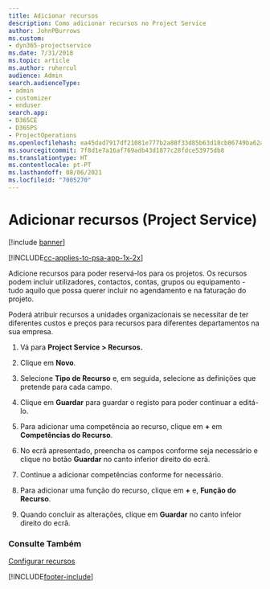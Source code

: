 ```yaml
---
title: Adicionar recursos
description: Como adicionar recursos no Project Service
author: JohnPBurrows
ms.custom:
- dyn365-projectservice
ms.date: 7/31/2018
ms.topic: article
ms.author: ruhercul
audience: Admin
search.audienceType:
- admin
- customizer
- enduser
search.app:
- D365CE
- D365PS
- ProjectOperations
ms.openlocfilehash: ea45dad7917df21081e777b2a88f33d85b63d18cb86749ba62a24dfdf48bd939
ms.sourcegitcommit: 7f8d1e7a16af769adb43d1877c28fdce53975db8
ms.translationtype: HT
ms.contentlocale: pt-PT
ms.lasthandoff: 08/06/2021
ms.locfileid: "7005270"
---
```

# <a name="add-resources-project-service"></a>Adicionar recursos (Project Service)

[!include [banner](../includes/psa-now-project-operations.md)]

[!INCLUDE[cc-applies-to-psa-app-1x-2x](../includes/cc-applies-to-psa-app-1x-2x.md)]

Adicione recursos para poder reservá-los para os projetos. Os recursos podem incluir utilizadores, contactos, contas, grupos ou equipamento - tudo aquilo que possa querer incluir no agendamento e na faturação do projeto.  
  
Poderá atribuir recursos a unidades organizacionais se necessitar de ter diferentes custos e preços para recursos para diferentes departamentos na sua empresa.  
  
1.  Vá para **Project Service > Recursos.**  
  
2.  Clique em **Novo**.  
  
3.  Selecione **Tipo de Recurso** e, em seguida, selecione as definições que pretende para cada campo.  
  
4.  Clique em **Guardar** para guardar o registo para poder continuar a editá-lo.  
  
5.  Para adicionar uma competência ao recurso, clique em **+** em **Competências do Recurso**.  
  
6.  No ecrã apresentado, preencha os campos conforme seja necessário e clique no botão **Guardar** no canto inferior direito do ecrã.  
  
7.  Continue a adicionar competências conforme for necessário.  
  
8.  Para adicionar uma função do recurso, clique em **+** e, **Função do Recurso**.  
  
9. Quando concluir as alterações, clique em **Guardar** no canto infeior direito do ecrã.  
  
### <a name="see-also"></a>Consulte Também  
 [Configurar recursos](../psa/set-up-resources.md)


[!INCLUDE[footer-include](../includes/footer-banner.md)]